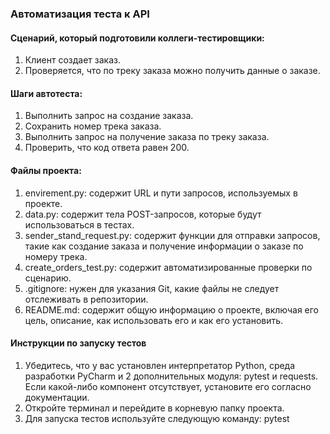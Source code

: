 
### Автоматизация теста к API

#### Сценарий, который подготовили коллеги-тестировщики:
1. Клиент создает заказ.
2. Проверяется, что по треку заказа можно получить данные о заказе.

#### Шаги автотеста:
1. Выполнить запрос на создание заказа.
2. Сохранить номер трека заказа.
3. Выполнить запрос на получение заказа по треку заказа.
4. Проверить, что код ответа равен 200.

#### Файлы проекта:
1. envirement.py: содержит URL и пути запросов, используемых в проекте.
2. data.py: содержит тела POST-запросов, которые будут использоваться в тестах.
3. sender_stand_request.py: содержит функции для отправки запросов, такие как создание заказа и получение информации о заказе по номеру трека.
4. create_orders_test.py: содержит автоматизированные проверки по сценарию.
5. .gitignore: нужен для указания Git, какие файлы не следует отслеживать в репозитории.
6. README.md: содержит общую информацию о проекте, включая его цель, описание, как использовать его и как его установить.

#### Инструкции по запуску тестов
1. Убедитесь, что у вас установлен интерпретатор Python, среда разработки PyCharm и 2 дополнительных модуля: pytest и requests. Если какой-либо компонент отсутствует, установите его согласно документации.
2. Откройте терминал и перейдите в корневую папку проекта.
3. Для запуска тестов используйте следующую команду: pytest

